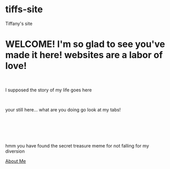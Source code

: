 # tiffs-site

<!DOCTYPE html>
<html>
<head>
    Tiffany's site
   
</head>
<body>
    <h1>WELCOME! I'm so glad to see you've made it here! websites are a labor of love!</h1>
    <br/>
    <p>I supposed the story of my life goes here</p>
   <br/>
    <p>your still here... what are you doing go look at my tabs!</p>
  <br/>
  <br/>
  <br/>
  <br/>
    <p>hmm you have found the secret treasure meme for not falling for my diversion</p>
     <a href="https://github.com/t-haghighi/tab1">About Me</a>

</body>
</html>
